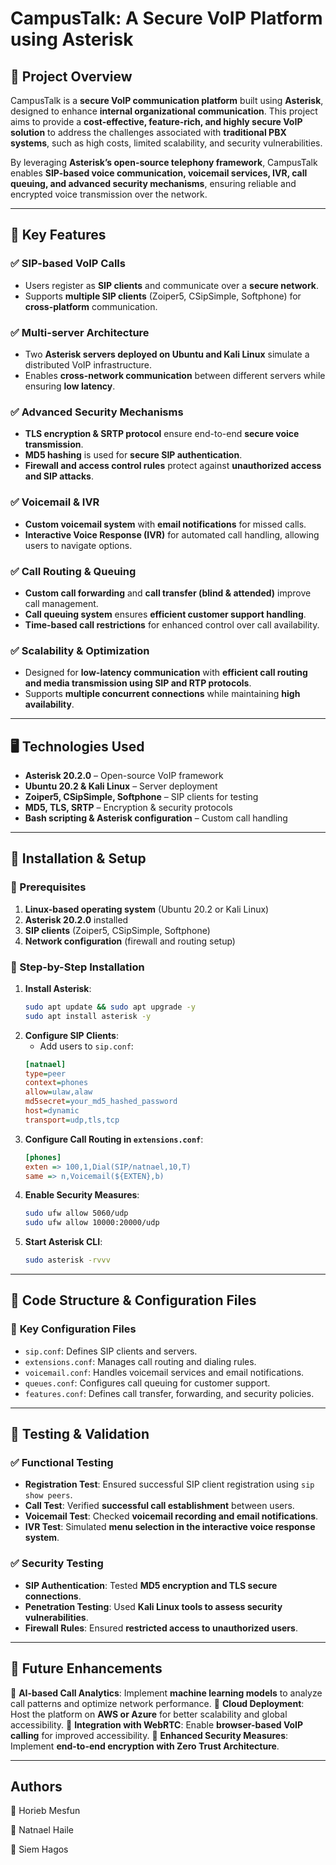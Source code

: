# CampusTalk: A Secure VoIP Platform using Asterisk

## 🚀 Project Overview
CampusTalk is a **secure VoIP communication platform** built using **Asterisk**, designed to enhance **internal organizational communication**. This project aims to provide a **cost-effective, feature-rich, and highly secure VoIP solution** to address the challenges associated with **traditional PBX systems**, such as high costs, limited scalability, and security vulnerabilities.

By leveraging **Asterisk’s open-source telephony framework**, CampusTalk enables **SIP-based voice communication, voicemail services, IVR, call queuing, and advanced security mechanisms**, ensuring reliable and encrypted voice transmission over the network.

---

## 🔧 Key Features
### ✅ SIP-based VoIP Calls
- Users register as **SIP clients** and communicate over a **secure network**.
- Supports **multiple SIP clients** (Zoiper5, CSipSimple, Softphone) for **cross-platform** communication.

### ✅ Multi-server Architecture
- Two **Asterisk servers deployed on Ubuntu and Kali Linux** simulate a distributed VoIP infrastructure.
- Enables **cross-network communication** between different servers while ensuring **low latency**.

### ✅ Advanced Security Mechanisms
- **TLS encryption & SRTP protocol** ensure end-to-end **secure voice transmission**.
- **MD5 hashing** is used for **secure SIP authentication**.
- **Firewall and access control rules** protect against **unauthorized access and SIP attacks**.

### ✅ Voicemail & IVR
- **Custom voicemail system** with **email notifications** for missed calls.
- **Interactive Voice Response (IVR)** for automated call handling, allowing users to navigate options.

### ✅ Call Routing & Queuing
- **Custom call forwarding** and **call transfer (blind & attended)** improve call management.
- **Call queuing system** ensures **efficient customer support handling**.
- **Time-based call restrictions** for enhanced control over call availability.

### ✅ Scalability & Optimization
- Designed for **low-latency communication** with **efficient call routing and media transmission using SIP and RTP protocols**.
- Supports **multiple concurrent connections** while maintaining **high availability**.

---

## 🖥️ Technologies Used
- **Asterisk 20.2.0** – Open-source VoIP framework
- **Ubuntu 20.2 & Kali Linux** – Server deployment
- **Zoiper5, CSipSimple, Softphone** – SIP clients for testing
- **MD5, TLS, SRTP** – Encryption & security protocols
- **Bash scripting & Asterisk configuration** – Custom call handling

---

## 📌 Installation & Setup
### 🔹 Prerequisites
1. **Linux-based operating system** (Ubuntu 20.2 or Kali Linux)
2. **Asterisk 20.2.0** installed
3. **SIP clients** (Zoiper5, CSipSimple, Softphone)
4. **Network configuration** (firewall and routing setup)

### 🔹 Step-by-Step Installation
1. **Install Asterisk**:
   ```bash
   sudo apt update && sudo apt upgrade -y
   sudo apt install asterisk -y
   ```
2. **Configure SIP Clients**:
   - Add users to `sip.conf`:
   ```ini
   [natnael]
   type=peer
   context=phones
   allow=ulaw,alaw
   md5secret=your_md5_hashed_password
   host=dynamic
   transport=udp,tls,tcp
   ```
3. **Configure Call Routing in `extensions.conf`**:
   ```ini
   [phones]
   exten => 100,1,Dial(SIP/natnael,10,T)
   same => n,Voicemail(${EXTEN},b)
   ```
4. **Enable Security Measures**:
   ```bash
   sudo ufw allow 5060/udp
   sudo ufw allow 10000:20000/udp
   ```
5. **Start Asterisk CLI**:
   ```bash
   sudo asterisk -rvvv
   ```

---

## 📌 Code Structure & Configuration Files
### 📂 **Key Configuration Files**
- `sip.conf`: Defines SIP clients and servers.
- `extensions.conf`: Manages call routing and dialing rules.
- `voicemail.conf`: Handles voicemail services and email notifications.
- `queues.conf`: Configures call queuing for customer support.
- `features.conf`: Defines call transfer, forwarding, and security policies.

---

## 📌 Testing & Validation
### ✅ Functional Testing
- **Registration Test**: Ensured successful SIP client registration using `sip show peers`.
- **Call Test**: Verified **successful call establishment** between users.
- **Voicemail Test**: Checked **voicemail recording and email notifications**.
- **IVR Test**: Simulated **menu selection in the interactive voice response system**.

### ✅ Security Testing
- **SIP Authentication**: Tested **MD5 encryption and TLS secure connections**.
- **Penetration Testing**: Used **Kali Linux tools to assess security vulnerabilities**.
- **Firewall Rules**: Ensured **restricted access to unauthorized users**.

---

## 📌 Future Enhancements
🔹 **AI-based Call Analytics**: Implement **machine learning models** to analyze call patterns and optimize network performance.
🔹 **Cloud Deployment**: Host the platform on **AWS or Azure** for better scalability and global accessibility.
🔹 **Integration with WebRTC**: Enable **browser-based VoIP calling** for improved accessibility.
🔹 **Enhanced Security Measures**: Implement **end-to-end encryption with Zero Trust Architecture**.

---

## Authors
📌  Horieb Mesfun

📌  Natnael Haile

📌  Siem Hagos
